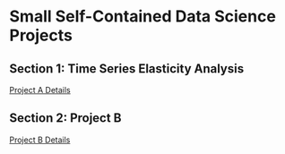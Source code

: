 # Small Self-Contained Data Science Projects 

## Section 1: Time Series Elasticity Analysis
[Project A Details](time_series_analysis_1/README.md)

## Section 2: Project B
[Project B Details](project_b.md)